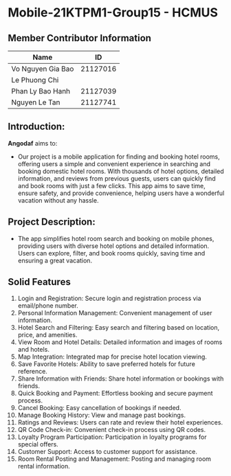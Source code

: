 # Mobile-21KTPM1-Group15 - HCMUS

## Member Contributor Information
| Name              | ID       |
|-------------------|----------|
| Vo Nguyen Gia Bao  | 21127016 |
| Le Phuong Chi  |  |
| Phan Ly Bao Hanh  | 21127039 |
| Nguyen Le Tan    | 21127741 |

## Introduction:
**Angodaf** aims to:
- Our project is a mobile application for finding and booking hotel rooms, offering users a simple and convenient experience in searching and booking domestic hotel rooms. With thousands of hotel options, detailed information, and reviews from previous guests, users can quickly find and book rooms with just a few clicks. This app aims to save time, ensure safety, and provide convenience, helping users have a wonderful vacation without any hassle.

## Project Description:
- The app simplifies hotel room search and booking on mobile phones, providing users with diverse hotel options and detailed information. Users can explore, filter, and book rooms quickly, saving time and ensuring a great vacation.

## Solid Features
1. Login and Registration: Secure login and registration process via email/phone number.
2. Personal Information Management: Convenient management of user information.
3. Hotel Search and Filtering: Easy search and filtering based on location, price, and amenities.
4. View Room and Hotel Details: Detailed information and images of rooms and hotels.
5. Map Integration: Integrated map for precise hotel location viewing.
6. Save Favorite Hotels: Ability to save preferred hotels for future reference.
7. Share Information with Friends: Share hotel information or bookings with friends.
8. Quick Booking and Payment: Effortless booking and secure payment process.
9. Cancel Booking: Easy cancellation of bookings if needed.
10. Manage Booking History: View and manage past bookings.
11. Ratings and Reviews: Users can rate and review their hotel experiences.
12. QR Code Check-in: Convenient check-in process using QR codes.
13. Loyalty Program Participation: Participation in loyalty programs for special offers.
14. Customer Support: Access to customer support for assistance.
15. Room Rental Posting and Management: Posting and managing room rental information.

